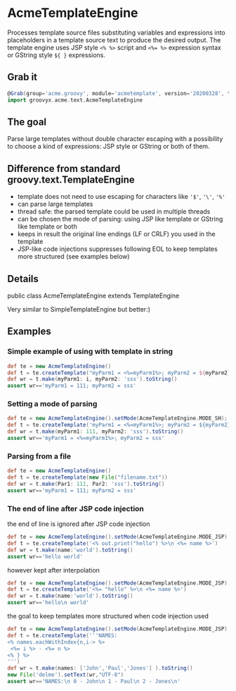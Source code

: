 # AcmeTemplateEngine
Processes template source files substituting variables and expressions into placeholders in a template source text to produce the desired output.
The template engine uses JSP style `<% %>` script and `<%= %>` expression syntax or GString style `${ }` expressions.

## Grab it

```groovy
@Grab(group='acme.groovy', module='acmetemplate', version='20200328', transitive=false)
import groovyx.acme.text.AcmeTemplateEngine
```


## The goal
Parse large templates without double character escaping with a possibility to choose a kind of expressions: JSP style or GString or both of them. 


## Difference from standard groovy.text.TemplateEngine
- template does not need to use escaping for characters like `'$'`, `'\'`, `'%'`
- can parse large templates
- thread safe: the parsed template could be used in multiple threads
- can be chosen the mode of parsing: using JSP like template or GString like template or both
- keeps in result the original line endings (LF or CRLF) you used in the template
- JSP-like code injections suppresses following EOL to keep templates more structured (see examples below)

## Details
public class AcmeTemplateEngine
extends TemplateEngine

Very similar to SimpleTemplateEngine but better:)

## Examples

### Simple example of using with template in string
```groovy
def te = new AcmeTemplateEngine()
def t = te.createTemplate("myParm1 = <%=myParm1%>; myParm2 = ${myParm2}")
def wr = t.make(myParm1: i, myParm2: 'sss').toString()
assert wr=='myParm1 = 111; myParm2 = sss'
```
### Setting a mode of parsing
```groovy
def te = new AcmeTemplateEngine().setMode(AcmeTemplateEngine.MODE_SH);
def t = te.createTemplate('myParm1 = <%=myParm1%>; myParm2 = ${myParm2}');
def wr = t.make(myParm1: 111, myParm2: 'sss').toString()
assert wr=='myParm1 = <%=myParm1%>; myParm2 = sss'
```
### Parsing from a file
```groovy
def te = new AcmeTemplateEngine()
def t = te.createTemplate(new File("filename.txt"))
def wr = t.make(Par1: 111, Par2: 'sss').toString()
assert wr=='myParm1 = 111; myParm2 = sss'
```
### The end of line after JSP code injection
the end of line is ignored after JSP code injection 
```groovy
def te = new AcmeTemplateEngine().setMode(AcmeTemplateEngine.MODE_JSP);
def t = te.createTemplate('<% out.print("hello") %>\n <%= name %>')
def wr = t.make(name:'world').toString()
assert wr=='hello world'
```
however kept after interpolation
```groovy
def te = new AcmeTemplateEngine().setMode(AcmeTemplateEngine.MODE_JSP);
def t = te.createTemplate('<%= "hello" %>\n <%= name %>')
def wr = t.make(name:'world').toString()
assert wr=='hello\n world'
```
the goal to keep templates more structured when code injection used
```groovy
def te = new AcmeTemplateEngine().setMode(AcmeTemplateEngine.MODE_JSP);
def t = te.createTemplate('''NAMES:
<% names.eachWithIndex{n,i-> %>
 <%= i %> - <%= n %>
<% } %>
''')
def wr = t.make(names: ['John','Paul','Jones'] ).toString()
new File('delme').setText(wr,"UTF-8")
assert wr=='NAMES:\n 0 - John\n 1 - Paul\n 2 - Jones\n'
```
